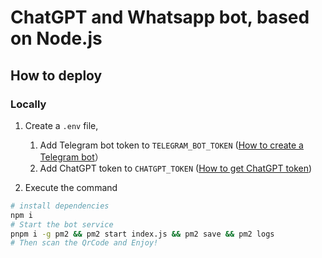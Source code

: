 # ChatGPT and Whatsapp bot, based on Node.js

## How to deploy

### Locally

1. Create a `.env` file,

   1. Add Telegram bot token to `TELEGRAM_BOT_TOKEN` ([How to create a Telegram bot](https://learn.microsoft.com/en-us/azure/bot-service/bot-service-channel-connect-telegram)）
   2. Add ChatGPT token to `CHATGPT_TOKEN` ([How to get ChatGPT token](https://github.com/transitive-bullshit/chatgpt-api#session-tokens))

2. Execute the command

```bash
# install dependencies
npm i 
# Start the bot service
pnpm i -g pm2 && pm2 start index.js && pm2 save && pm2 logs
# Then scan the QrCode and Enjoy!
```
